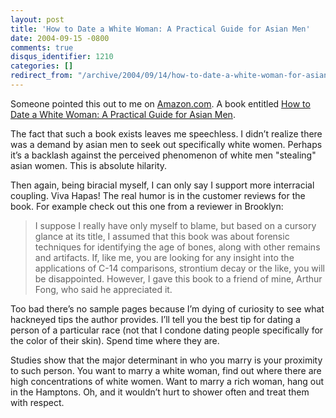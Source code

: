 ```yaml
---
layout: post
title: 'How to Date a White Woman: A Practical Guide for Asian Men'
date: 2004-09-15 -0800
comments: true
disqus_identifier: 1210
categories: []
redirect_from: "/archive/2004/09/14/how-to-date-a-white-woman-for-asian-men.aspx/"
---
```


Someone pointed this out to me on [Amazon.com](http://www.amazon.com/).
A book entitled [How to Date a White Woman: A Practical Guide for Asian
Men](http://www.amazon.com/gp/product/customer-reviews/0919637264/ref=cm_cr_dp_2_1/102-0653022-3412114?me=ATVPDKIKX0DER "How to Date a White Woman: A Practical Guide for Asian Men").

The fact that such a book exists leaves me speechless. I didn’t realize
there was a demand by asian men to seek out specifically white women.
Perhaps it’s a backlash against the perceived phenomenon of white men
"stealing" asian women. This is absolute hilarity.

Then again, being biracial myself, I can only say I support more
interracial coupling. Viva Hapas! The real humor is in the customer
reviews for the book. For example check out this one from a reviewer in
Brooklyn:

> I suppose I really have only myself to blame, but based on a cursory
> glance at its title, I assumed that this book was about forensic
> techniques for identifying the age of bones, along with other remains
> and artifacts. If, like me, you are looking for any insight into the
> applications of C-14 comparisons, strontium decay or the like, you
> will be disappointed. However, I gave this book to a friend of mine,
> Arthur Fong, who said he appreciated it.

Too bad there’s no sample pages because I’m dying of curiosity to see
what hackneyed tips the author provides. I’ll tell you the best tip for
dating a person of a particular race (not that I condone dating people
specifically for the color of their skin). Spend time where they are.

Studies show that the major determinant in who you marry is your
proximity to such person. You want to marry a white woman, find out
where there are high concentrations of white women. Want to marry a rich
woman, hang out in the Hamptons. Oh, and it wouldn’t hurt to shower
often and treat them with respect.

